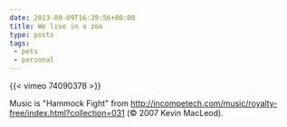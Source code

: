 ```yaml
---
date: 2013-09-09T16:39:56+00:00
title: We live in a zoo
type: posts
tags:
 - pets
 - personal
---
```

{{< vimeo 74090378 >}}

Music is "Hammock Fight" from <http://incompetech.com/music/royalty-free/index.html?collection=031> (© 2007 Kevin MacLeod).
